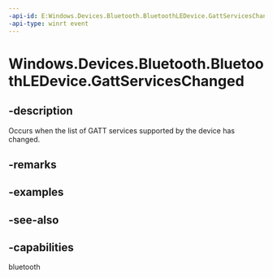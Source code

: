```yaml
---
-api-id: E:Windows.Devices.Bluetooth.BluetoothLEDevice.GattServicesChanged
-api-type: winrt event
---
```


<!-- Event syntax
public event Windows.Foundation.TypedEventHandler GattServicesChanged<Windows.Devices.Bluetooth.BluetoothLEDevice,  object>
-->

# Windows.Devices.Bluetooth.BluetoothLEDevice.GattServicesChanged

## -description
Occurs when the list of GATT services supported by the device has changed.

## -remarks

## -examples

## -see-also


## -capabilities
bluetooth